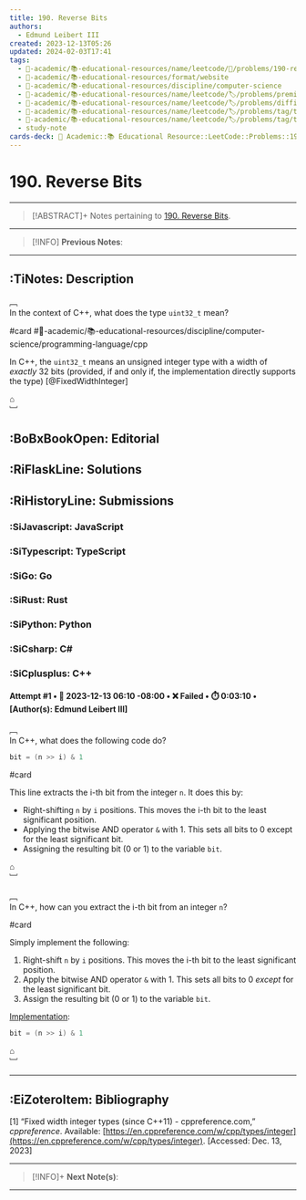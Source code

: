 ```yaml
---
title: 190. Reverse Bits
authors:
  - Edmund Leibert III
created: 2023-12-13T05:26
updated: 2024-02-03T17:41
tags:
  - 🔴-academic/📚-educational-resources/name/leetcode/🔖/problems/190-reverse-bits
  - 🔴-academic/📚-educational-resources/format/website
  - 🔴-academic/📚-educational-resources/discipline/computer-science
  - 🔴-academic/📚-educational-resources/name/leetcode/🏷️/problems/premium/🔓-no
  - 🔴-academic/📚-educational-resources/name/leetcode/🏷️/problems/difficulty/easy
  - 🔴-academic/📚-educational-resources/name/leetcode/🏷️/problems/tag/topic/divide-and-conquer
  - 🔴-academic/📚-educational-resources/name/leetcode/🏷️/problems/tag/topic/bit-manipulation
  - study-note
cards-deck: 🔴 Academic::📚 Educational Resource::LeetCode::Problems::190. Reverse Bits
---
```


# 190. Reverse Bits

---

> [!ABSTRACT]+
> Notes pertaining to [190. Reverse Bits](https://leetcode.com/problems/reverse-bits/).

---

> [!INFO]
> **Previous Notes**:
> 

---

## :TiNotes: Description

﹇<br>
In the context of C++, what does the type `uint32_t` mean?

#card #🔴-academic/📚-educational-resources/discipline/computer-science/programming-language/cpp 

In C++, the `uint32_t` means an unsigned integer type with a width of _exactly_ 32 bits (provided, if and only if, the implementation directly supports the type) [@FixedWidthInteger]



⌂
<br>﹈<br>


## :BoBxBookOpen: Editorial

## :RiFlaskLine: Solutions

## :RiHistoryLine: Submissions

### :SiJavascript: JavaScript

### :SiTypescript: TypeScript

### :SiGo: Go

### :SiRust: Rust

### :SiPython: Python

### :SiCsharp: C\#

### :SiCplusplus: C++

#### **Attempt #1** • 📆 2023-12-13 06:10 -08:00 • ❌ Failed • ⏱️ 0:03:10 • \[Author(s): Edmund Leibert III\]

﹇<br>
In C++, what does the following code do?

```cpp
bit = (n >> i) & 1
```

#card 

This line extracts the i-th bit from the integer `n`. It does this by:

- Right-shifting `n` by `i` positions. This moves the i-th bit to the least significant position.
- Applying the bitwise AND operator `&` with 1. This sets all bits to 0 except for the least significant bit.
- Assigning the resulting bit (0 or 1) to the variable `bit`.

⌂
<br>﹈<br>

﹇<br>
In C++, how can you extract the i-th bit from an integer `n`?

#card 

Simply implement the following:
1. Right-shift `n` by `i` positions. This moves the i-th bit to the least significant position.
2. Apply the bitwise AND operator `&` with 1. This sets all bits to 0 _except_ for the least significant bit.
3. Assign the resulting bit (0 or 1) to the variable `bit`.

<u>Implementation</u>:

```cpp
bit = (n >> i) & 1
```

⌂
<br>﹈<br>



---

## :EiZoteroItem: Bibliography

\[1\]
“Fixed width integer types (since C++11) - cppreference.com,” _cppreference_. Available: [https://en.cppreference.com/w/cpp/types/integer](https://en.cppreference.com/w/cpp/types/integer). [Accessed: Dec. 13, 2023]

---

> [!INFO]+ 
> **Next Note(s)**:
> 

---
